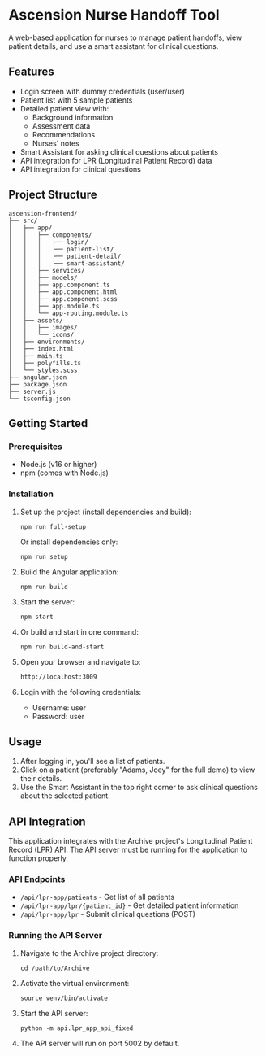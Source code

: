 # Ascension Nurse Handoff Tool

A web-based application for nurses to manage patient handoffs, view patient details, and use a smart assistant for clinical questions.

## Features

- Login screen with dummy credentials (user/user)
- Patient list with 5 sample patients
- Detailed patient view with:
  - Background information
  - Assessment data
  - Recommendations
  - Nurses' notes
- Smart Assistant for asking clinical questions about patients
- API integration for LPR (Longitudinal Patient Record) data
- API integration for clinical questions

## Project Structure

```
ascension-frontend/
├── src/
│   ├── app/
│   │   ├── components/
│   │   │   ├── login/
│   │   │   ├── patient-list/
│   │   │   ├── patient-detail/
│   │   │   └── smart-assistant/
│   │   ├── services/
│   │   ├── models/
│   │   ├── app.component.ts
│   │   ├── app.component.html
│   │   ├── app.component.scss
│   │   ├── app.module.ts
│   │   └── app-routing.module.ts
│   ├── assets/
│   │   ├── images/
│   │   └── icons/
│   ├── environments/
│   ├── index.html
│   ├── main.ts
│   ├── polyfills.ts
│   └── styles.scss
├── angular.json
├── package.json
├── server.js
└── tsconfig.json
```

## Getting Started

### Prerequisites

- Node.js (v16 or higher)
- npm (comes with Node.js)

### Installation

1. Set up the project (install dependencies and build):
   ```
   npm run full-setup
   ```

   Or install dependencies only:
   ```
   npm run setup
   ```

2. Build the Angular application:
   ```
   npm run build
   ```

3. Start the server:
   ```
   npm start
   ```

4. Or build and start in one command:
   ```
   npm run build-and-start
   ```

4. Open your browser and navigate to:
   ```
   http://localhost:3009
   ```

5. Login with the following credentials:
   - Username: user
   - Password: user

## Usage

1. After logging in, you'll see a list of patients.
2. Click on a patient (preferably "Adams, Joey" for the full demo) to view their details.
3. Use the Smart Assistant in the top right corner to ask clinical questions about the selected patient.

## API Integration

This application integrates with the Archive project's Longitudinal Patient Record (LPR) API. The API server must be running for the application to function properly.

### API Endpoints

- `/api/lpr-app/patients` - Get list of all patients
- `/api/lpr-app/lpr/{patient_id}` - Get detailed patient information
- `/api/lpr-app/lpr` - Submit clinical questions (POST)

### Running the API Server

1. Navigate to the Archive project directory:
   ```
   cd /path/to/Archive
   ```

2. Activate the virtual environment:
   ```
   source venv/bin/activate
   ```

3. Start the API server:
   ```
   python -m api.lpr_app_api_fixed
   ```

4. The API server will run on port 5002 by default.

